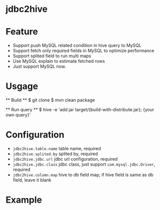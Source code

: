 jdbc2hive 
============

Feature
============

  * Support push MySQL related condition in hive query to MySQL
  * Support fetch only required fields in MySQL to optimize performance
  * Support splited field to run multi maps
  * Use MySQL explain to estimate fetched rows
  * Just support MySQL now.


Usgage 
============


** Build **
  $ git clone 
  $ mvn clean package

** Run query **
  $ hive -e 'add jar target/{build-with-distribute.jar}; {your own query}'


Configuration 
============

  * `jdbc2hive.table.name` table name, required
  * `jdbc2hive.splited.by` splited by, required
  * `jdbc2hive.jdbc.url` jdbc url configuration, required
  * `jdbc2hive.jdbc.class` jdbc class, just support `com.mysql.jdbc.Driver`, required
  * `jdbc2hive.column.map` hive to db field map; if hive field is same as db field, leave it blank

Example
============


